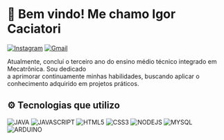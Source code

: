 # 👋 Bem vindo! Me chamo Igor Caciatori

[![Instagram](https://img.shields.io/badge/Instagram-E4405F?style=for-the-badge&logo=instagram&logoColor=white)](https://instagram.com/igor_caci)
[![Gmail](https://img.shields.io/badge/Gmail-D14836?style=for-the-badge&logo=gmail&logoColor=white)](mailto:caciatori07@gmail.com)
<!--
[![Linkedin](https://img.shields.io/badge/LinkedIn-0077B5?style=for-the-badge&logo=linkedin&logoColor=white)](     )
-->


Atualmente, concluí o terceiro ano do ensino médio técnico integrado em Mecatrônica. Sou dedicado
\
a aprimorar continuamente minhas habilidades, buscando aplicar o conhecimento adquirido em projetos práticos.

## ⚙️ Tecnologias que utilizo

![JAVA](https://img.shields.io/badge/Java-ED8B00?style=for-the-badge&logo=openjdk&logoColor=white)
![JAVASCRIPT](https://img.shields.io/badge/JavaScript-F7DF1E?style=for-the-badge&logo=javascript&logoColor=black)
![HTML5](https://img.shields.io/badge/HTML5-E34F26?style=for-the-badge&logo=html5&logoColor=white)
![CSS3](https://img.shields.io/badge/CSS3-1572B6?style=for-the-badge&logo=css3&logoColor=white)
![NODEJS](https://img.shields.io/badge/Node.js-43853D?style=for-the-badge&logo=node.js&logoColor=white)
![MYSQL](https://img.shields.io/badge/MySQL-005C84?style=for-the-badge&logo=mysql&logoColor=white)
![ARDUINO](https://img.shields.io/badge/Arduino-00979D?style=for-the-badge&logo=Arduino&logoColor=white)

<!--
## 🌱 O que estou aprendendo
- **React.js**
- **Next.js**
- **Spring Boot**
- **TypeScript**

## 📈 Minhas estatísticas

![GITHUB STATS](https://github-readme-stats.vercel.app/api?username=igorcaciatori&show_icons=true&theme=tokyonight)
![STREAK DE COMMITS](https://github-readme-streak-stats.herokuapp.com?user=igorcaciatori&theme=tokyonight)
![LINGUAGENS UTILIZADAS](https://github-readme-stats.vercel.app/api/top-langs/?username=igorcaciatori&layout=pie&theme=tokyonight)

-->

<!--
**igorcaciatori/igorcaciatori** is a ✨ _special_ ✨ repository because its `README.md` (this file) appears on your GitHub profile.

Here are some ideas to get you started:

- 🔭 I’m currently working on ...
- 🌱 I’m currently learning ...
- 👯 I’m looking to collaborate on ...
- 🤔 I’m looking for help with ...
- 💬 Ask me about ...
- 📫 How to reach me: ...
- 😄 Pronouns: ...
- ⚡ Fun fact: ...
-->
